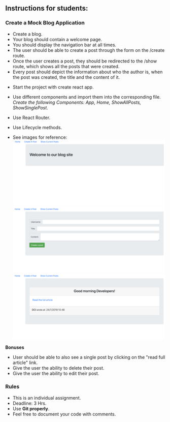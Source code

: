 ## Instructions for students:

### Create a Mock Blog Application

-   Create a blog.
-   Your blog should contain a welcome page.
-   You should display the navigation bar at all times.
-   The user should be able to create a post through the form on the /create route.
-   Once the user creates a post, they should be redirected to the /show route, which shows all the posts that were created.
-   Every post should depict the information about who the author is, when the post was created, the title and the content of it.

*   Start the project with create react app.

*   Use different components and import them into the corresponding file. _Create the following Components: App, Home, ShowAllPosts, ShowSinglePost_.

*   Use React Router.

*   Use Lifecycle methods.

*   See images for reference:
    ![Welcome](Welcome.png)
    ![CreatePost](CreatePost.png)
    ![ShowPost](ShowPost.png)

**Bonuses**

-   User should be able to also see a single post by clicking on the "read full article" link.
-   Give the user the ability to delete their post.
-   Give the user the ability to edit their post.

### Rules

-   This is an individual assignment.
-   Deadline: 3 Hrs.
-   Use **Git properly**.
-   Feel free to document your code with comments.
